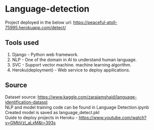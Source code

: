 # Language-detection

Project deployed in the below url:
https://peaceful-atoll-75995.herokuapp.com/detect/

## Tools used
1. Django - Python web framework.
2. NLP - One of the domain in AI to understand human language.
3. SVC - Support vector machine. machine learning algorithm.
4. Heroku(deployment) - Web service to deploy appilications.

## Source
Dataset source: https://www.kaggle.com/zarajamshaid/language-identification-datasst  
NLP and model training code can be found in Language Detection.ipynb  
Created model is saved as language_detect.pkl  
Guide to deploy projects in Heroku - https://www.youtube.com/watch?v=GMbVzl_aLxM&t=393s
